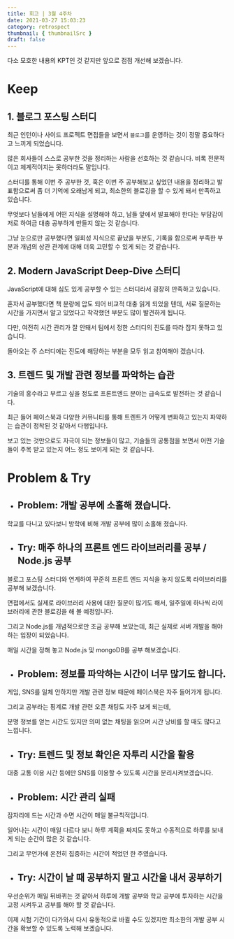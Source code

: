 ```yaml
---
title: 회고 | 3월 4주차
date: 2021-03-27 15:03:23
category: retrospect
thumbnail: { thumbnailSrc }
draft: false
---
```


다소 모호한 내용의 KPT인 것 같지만 앞으로 점점 개선해 보겠습니다.

# Keep

## 1. 블로그 포스팅 스터디

최근 인턴이나 사이드 프로젝트 면접들을 보면서 `블로그`를 운영하는 것이 정말 중요하다고 느끼게 되었습니다.

많은 회사들이 스스로 공부한 것을 정리하는 사람을 선호하는 것 같습니다. 비록 전문적이고 체계적이지는 못하더라도 말입니다.

스터디를 통해 이번 주 공부한 것, 혹은 이번 주 공부해보고 싶었던 내용을 정리하고 발표함으로써 좀 더 기억에 오래남게 되고, 최소한의 블로깅을 할 수 있게 돼서 만족하고 있습니다.

무엇보다 남들에게 어떤 지식을 설명해야 하고, 남들 앞에서 발표해야 한다는 부담감이 저로 하여금 대충 공부하게 만들지 않는 것 같습니다.

그냥 눈으로만 공부했다면 일회성 지식으로 끝났을 부분도, 기록을 함으로써 부족한 부분과 개념의 상관 관계에 대해 더욱 고민할 수 있게 되는 것 같습니다.

## 2. Modern JavaScript Deep-Dive 스터디

JavaScript에 대해 심도 있게 공부할 수 있는 스터디라서 굉장히 만족하고 있습니다.

혼자서 공부했다면 책 분량에 압도 되어 비교적 대충 읽게 되었을 텐데, 서로 질문하는 시간을 가지면서 알고 있었다고 착각했던 부분도 많이 발견하게 됩니다.

다만, 여전히 시간 관리가 잘 안돼서 팀에서 정한 스터디의 진도를 따라 잡지 못하고 있습니다.

돌아오는 주 스터디에는 진도에 해당하는 부분을 모두 읽고 참여해야 겠습니다.

## 3. 트렌드 및 개발 관련 정보를 파악하는 습관

기술의 홍수라고 부르고 싶을 정도로 프론트엔드 분야는 급속도로 발전하는 것 같습니다.

최근 들어 페이스북과 다양한 커뮤니티를 통해 트렌트가 어떻게 변화하고 있는지 파악하는 습관이 정착된 것 같아서 다행입니다.

보고 있는 것만으로도 자극이 되는 정보들이 많고, 기술들의 공통점을 보면서 어떤 기술들이 주목 받고 있는지 어느 정도 보이게 되는 것 같습니다.

# Problem & Try

- ## Problem: 개발 공부에 소홀해 졌습니다.

학교를 다니고 있다보니 방학에 비해 개발 공부에 많이 소홀해 졌습니다.

- ## Try: 매주 하나의 프론트 엔드 라이브러리를 공부 / Node.js 공부

블로그 포스팅 스터디와 연계하여 꾸준히 프론트 엔드 지식을 놓지 않도록 라이브러리를 공부해 보겠습니다.

면접에서도 실제로 라이브러리 사용에 대한 질문이 많기도 해서, 일주일에 하나씩 라이브러리에 관한 블로깅을 해 볼 예정입니다.

그리고 Node.js를 개념적으로만 조금 공부해 보았는데, 최근 실제로 서버 개발을 해야하는 입장이 되었습니다.

매일 시간을 정해 놓고 Node.js 및 mongoDB를 공부 해보겠습니다.

- ## Problem: 정보를 파악하는 시간이 너무 많기도 합니다.

게임, SNS를 일체 안하지만 개발 관련 정보 때문에 페이스북은 자주 들어가게 됩니다.

그리고 공부라는 핑계로 개발 관련 오픈 채팅도 자주 보게 되는데,

분명 정보를 얻는 시간도 있지만 의미 없는 채팅을 읽으며 시간 낭비를 할 때도 많다고 느낍니다.

- ## Try: 트렌드 및 정보 확인은 자투리 시간을 활용

대중 교통 이용 시간 등에만 SNS를 이용할 수 있도록 시간을 분리시켜보겠습니다.

- ## Problem: 시간 관리 실패

잠자리에 드는 시간과 수면 시간이 매일 불규칙적입니다.

일어나는 시간이 매일 다르다 보니 하루 계획을 짜지도 못하고 수동적으로 하루를 보내게 되는 순간이 많은 것 같습니다.

그리고 무언가에 온전히 집중하는 시간이 적었던 한 주였습니다.

- ## Try: 시간이 날 때 공부하지 말고 시간을 내서 공부하기

우선순위가 매일 뒤바뀌는 것 같아서 하루에 개발 공부와 학교 공부에 투자하는 시간을 고정 시켜두고 공부를 해야 할 것 같습니다.

이제 시험 기간이 다가와서 다시 유동적으로 바뀔 수도 있겠지만 최소한의 개발 공부 시간을 확보할 수 있도록 노력해 보겠습니다.
